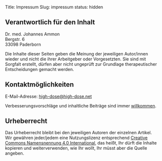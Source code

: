 Title: Impressum
Slug: impressum
status: hidden

## Verantwortlich für den Inhalt

Dr. med. Johannes Ammon<br>Bergstr. 6<br>33098 Paderborn

Die Inhalte dieser Seiten geben die Meinung der jeweiligen Autor/innen wieder
und nicht die ihrer Arbeitgeber oder Vorgesetzten.
Sie sind mit Sorgfalt erstellt, dürfen aber nicht ungeprüft
zur Grundlage therapeutischer Entscheidungen gemacht werden.

## Kontaktmöglichkeiten

E-Mail-Adresse: [high-dose@high-dose.net](mailto:high-dose@high-dose.net)

Verbesserungsvorschläge und inhaltliche Beiträge sind immer [willkommen](contribute).

## Urheberrecht<span id="urheberrecht"></span>

Das Urheberrecht bleibt bei den jeweiligen Autoren der einzelnen Artikel. Wir gewähren jeder/jedem eine Nutzungslizenz entsprechend [Creative Commons Namensnennung 4.0 International](https://creativecommons.org/licenses/by/4.0/deed.de), das heißt, Ihr dürft die Inhalte kopieren und weiterverwenden, wie Ihr wollt, Ihr müsst aber die Quelle angeben.
